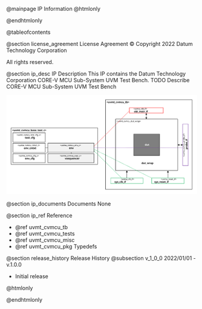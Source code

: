 @mainpage IP Information
@htmlonly
<div class="autonumbering">
@endhtmlonly



@tableofcontents



@section license_agreement License Agreement
© Copyright 2022 Datum Technology Corporation

All rights reserved.



@section ip_desc IP Description
This IP contains the Datum Technology Corporation CORE-V MCU Sub-System UVM Test Bench.
TODO Describe CORE-V MCU Sub-System UVM Test Bench

![CORE-V MCU Sub-System UVM Test Bench Block Diagram](tb_block_diagram.svg)


@section ip_documents Documents
None


@section ip_ref Reference
 * @ref uvmt_cvmcu_tb
 * @ref uvmt_cvmcu_tests
 * @ref uvmt_cvmcu_misc
 * @ref uvmt_cvmcu_pkg Typedefs


@section release_history Release History
@subsection v_1_0_0 2022/01/01 - v.1.0.0
- Initial release



@htmlonly
</div>
@endhtmlonly